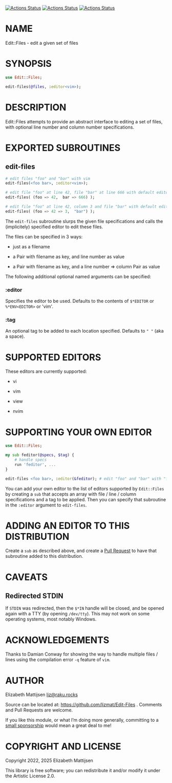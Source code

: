 [![Actions Status](https://github.com/lizmat/Edit-Files/actions/workflows/linux.yml/badge.svg)](https://github.com/lizmat/Edit-Files/actions) [![Actions Status](https://github.com/lizmat/Edit-Files/actions/workflows/macos.yml/badge.svg)](https://github.com/lizmat/Edit-Files/actions) [![Actions Status](https://github.com/lizmat/Edit-Files/actions/workflows/windows.yml/badge.svg)](https://github.com/lizmat/Edit-Files/actions)

NAME
====

Edit::Files - edit a given set of files

SYNOPSIS
========

```raku
use Edit::Files;

edit-files(@files, :editor<vim>);
```

DESCRIPTION
===========

Edit::Files attempts to provide an abstract interface to editing a set of files, with optional line number and column number specifications.

EXPORTED SUBROUTINES
====================

edit-files
----------

```raku
# edit files "foo" and "bar" with vim
edit-files(<foo bar>, :editor<vim>);

# edit file "foo" at line 42, file "bar" at line 666 with default editor
edit-files( (foo => 42,  bar => 666) );

# edit file "foo" at line 42, column 3 and file "bar" with default editor
edit-files( (foo => 42 => 3,  "bar") );
```

The `edit-files` subroutine slurps the given file specifications and calls the (implicitely) specified editor to edit these files.

The files can be specified in 3 ways:

  * just as a filename

  * a Pair with filename as key, and line number as value

  * a Pair with filename as key, and a line number => column Pair as value

The following additional optional named arguments can be specified:

### :editor

Specifies the editor to be used. Defaults to the contents of `$*EDITOR` or `%*ENV<EDITOR>` or 'vim'.

### :tag

An optional tag to be added to each location specified. Defaults to `" "` (aka a space).

SUPPORTED EDITORS
=================

These editors are currently supported:

  * vi

  * vim

  * view

  * nvim

SUPPORTING YOUR OWN EDITOR
==========================

```raku
use Edit::Files;

my sub feditor(@specs, $tag) {
    # handle specs
    run 'feditor', ...
}

edit-files <foo bar>, :editor(&feditor); # edit "foo" and "bar" with "feditor"
```

You can add your own editor to the list of editors supported by `Edit::Files` by creating a `sub` that accepts an array with file / line / column specifications and a tag to be applied. Then you can specify that subroutine in the `:editor` argument to `edit-files`.

ADDING AN EDITOR TO THIS DISTRIBUTION
=====================================

Create a `sub` as described above, and create a [Pull Request](https://github.com/lizmat/Edit-Files/pulls) to have that subroutine added to this distribution.

CAVEATS
=======

Redirected STDIN
----------------

If `STDIN` was redirected, then the `$*IN` handle will be closed, and be opened again with a TTY (by opening `/dev/tty`). This may not work on some operating systems, most notably Windows.

ACKNOWLEDGEMENTS
================

Thanks to Damian Conway for showing the way to handle multiple files / lines using the compilation error `-q` feature of `vim`.

AUTHOR
======

Elizabeth Mattijsen <liz@raku.rocks>

Source can be located at: https://github.com/lizmat/Edit-Files . Comments and Pull Requests are welcome.

If you like this module, or what I’m doing more generally, committing to a [small sponsorship](https://github.com/sponsors/lizmat/) would mean a great deal to me!

COPYRIGHT AND LICENSE
=====================

Copyright 2022, 2025 Elizabeth Mattijsen

This library is free software; you can redistribute it and/or modify it under the Artistic License 2.0.

